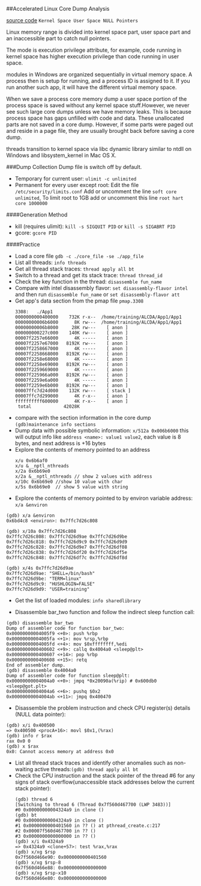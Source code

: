 ##Accelerated Linux Core Dump Analysis

[source code](http://www.patterndiagnostics.com/Training/ALCDA/ALCDA-Dumps.tar.gz)
    ```
    Kernel Space
    User Space
    NULL Pointers
    ```

Linux memory range is divided into kernel space part, user space part and an inaccessible part to catch null pointers.

The mode is execution privilege attribute, for example, code running in kernel space has higher execution privilege than code running in user space.

modules in Windows are organized sequentially in virtual memory space. A process then is setup for running, and a process ID is assigned to it. If you run another such app, it will have the different virtual memory space.

When we save a process core memory dump a user space portion of the process space is saved without any kernel space stuff.However, we never see such large core dumps unless we have memory leaks. This is because process space has gaps unfilled with code and data. These unallocated parts are not saved in a core dump. However, if some parts were paged out and reside in a page file, they are usually brought back before saving a core dump.

threads transition to kernel space via libc dynamic library similar to ntdll on Windows and libsystem_kernel in Mac OS X.

###Dump Collection
Dump file is switch off by default.
* Temporary for current user: `ulimit -c unlimited`
* Permanent for every user except root: Edit the file `/etc/security/limits.conf` Add or uncomment the line `soft core unlimited`, To limit root to 1GB add or uncomment this line `root hart core 1000000`

####Generation Method
* kill (requires ulimit): `kill -s SIGQUIT PID` or `kill -s SIGABRT PID`
* gcore: `gcore PID`

####Practice
* Load a core file `gdb -c ./core_file -se ./app_file`
* List all threads: `info threads`
* Get all thread stack traces: `thread apply all bt`
* Switch to a thread and get its stack trace: `thread thread_id`
* Check the key function in the thread: `disassemble fun_name`
* Compare with intel disassembly flavor: `set disassembly-flavor intel` and then run `disassemble fun_name` or `set disassembly-flavor att`
* Get app's data section from the pmap file `pmap.3308`
    ```
    3308:   ./App1
    0000000000400000    732K r-x--  /home/training/ALCDA/App1/App1
    00000000006b6000      8K rw---  /home/training/ALCDA/App1/App1
    00000000006b8000     28K rw---    [ anon ]
    000000000227c000    140K rw---    [ anon ]
    00007f2257e66000      4K -----    [ anon ]
    00007f2257e67000   8192K rw---    [ anon ]
    00007f2258667000      4K -----    [ anon ]
    00007f2258668000   8192K rw---    [ anon ]
    00007f2258e68000      4K -----    [ anon ]
    00007f2258e69000   8192K rw---    [ anon ]
    00007f2259669000      4K -----    [ anon ]
    00007f225966a000   8192K rw---    [ anon ]
    00007f2259e6a000      4K -----    [ anon ]
    00007f2259e6b000   8192K rw---    [ anon ]
    00007ffc7d24d000    132K rw---    [ stack ]
    00007ffc7d299000      4K r-x--    [ anon ]
    ffffffffff600000      4K r-x--    [ anon ]
     total            42028K
    ```
* compare with the section information in the core dump `(gdb)maintenance info sections`
* Dump data with possible symbolic information: `x/512a 0x006b6000` this will output info like `address <name>: value1 value2`, each value is 8 bytes, and next address is +16 bytes
* Explore the contents of memory pointed to an address 
    ```
    x/u 0x6b6af0
    x/u &__nptl_nthreads
    x/2a 0x6b69e0
    x/2a &__nptl_nthreads // show 2 values with address
    x/10c 0x6b69e0 //show 10 value with char
    x/5s 0x6b69e0  // show 5 value with string
    ```
* Explore the contents of memory pointed to by environ variable address: `x/a &environ`
```
(gdb) x/a &environ
0x6bd4c8 <environ>: 0x7ffc7d26c808

(gdb) x/10a 0x7ffc7d26c808
0x7ffc7d26c808: 0x7ffc7d26d9ae 0x7ffc7d26d9be
0x7ffc7d26c818: 0x7ffc7d26d9c9 0x7ffc7d26d9d9
0x7ffc7d26c828: 0x7ffc7d26d9e7 0x7ffc7d26df08
0x7ffc7d26c838: 0x7ffc7d26df20 0x7ffc7d26df5e
0x7ffc7d26c848: 0x7ffc7d26df7c 0x7ffc7d26df8d

(gdb) x/4s 0x7ffc7d26d9ae
0x7ffc7d26d9ae: "SHELL=/bin/bash"
0x7ffc7d26d9be: "TERM=linux"
0x7ffc7d26d9c9: "HUSHLOGIN=FALSE"
0x7ffc7d26d9d9: "USER=training"
```

* Get the list of loaded modules: `info sharedlibrary`

* Disassemble bar_two function and follow the indirect sleep function call:
```
(gdb) disassemble bar_two
Dump of assembler code for function bar_two:
0x00000000004005f9 <+0>: push %rbp
0x00000000004005fa <+1>: mov %rsp,%rbp
0x00000000004005fd <+4>: mov $0xffffffff,%edi
0x0000000000400602 <+9>: callq 0x4004a0 <sleep@plt>
0x0000000000400607 <+14>: pop %rbp
0x0000000000400608 <+15>: retq
End of assembler dump.
(gdb) disassemble 0x4004a0
Dump of assembler code for function sleep@plt:
0x00000000004004a0 <+0>: jmpq *0x20090a(%rip) # 0x600db0 <sleep@got.plt>
0x00000000004004a6 <+6>: pushq $0x2
0x00000000004004ab <+11>: jmpq 0x400470
```

* Disassemble the problem instruction and check CPU register(s) details (NULL data pointer):
```
(gdb) x/i 0x400500
=> 0x400500 <procA+16>: movl $0x1,(%rax)
(gdb) info r $rax
rax 0x0 0
(gdb) x $rax
0x0: Cannot access memory at address 0x0
```

* List all thread stack traces and identify other anomalies such as non-waiting active threads:`(gdb) thread apply all bt`
* Check the CPU instruction and the stack pointer of the thread #6 for any signs of stack overflow(unaccessible stack addresses below the current stack pointer):
    ```
    (gdb) thread 6
    [Switching to thread 6 (Thread 0x7f560d467700 (LWP 3483))]
    #0 0x00000000004324a9 in clone ()
    (gdb) bt
    #0 0x00000000004324a9 in clone ()
    #1 0x0000000000401560 in ?? () at pthread_create.c:217
    #2 0x00007f560d467700 in ?? ()
    #3 0x0000000000000000 in ?? ()
    (gdb) x/i 0x4324a9
    => 0x4324a9 <clone+57>: test %rax,%rax
    (gdb) x/xg $rsp
    0x7f560d466e90: 0x0000000000401560
    (gdb) x/xg $rsp-8
    0x7f560d466e88: 0x0000000000000000
    (gdb) x/xg $rsp-x10
    0x7f560d466e80: 0x0000000000000000
    ```
